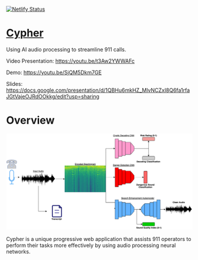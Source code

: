 [![Netlify Status](https://api.netlify.com/api/v1/badges/daef6d8b-413c-4ea0-a470-0249e6386f9f/deploy-status)](https://app.netlify.com/sites/cypherai/deploys)

# [Cypher](https://cypherai.tech/)

Using AI audio processing to streamline 911 calls. 

Video Presentation: https://youtu.be/t3Aw2YWWAFc

Demo: https://youtu.be/SjQM5Dkm7GE

Slides: https://docs.google.com/presentation/d/1QBHu6mkHZ_MlvNCZxI8Q6fa1rfaJGtVajeOJRdOOkkg/edit?usp=sharing

# Overview

![](https://github.com/ayaanzhaque/Cypher/blob/main/images/cypher.png?raw=true)

Cypher is a unique progressive web application that assists 911 operators to perform their tasks more effectively by using audio processing neural networks.
